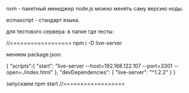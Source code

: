 nvm - пакетный менеджер node.js можно менять саму версию ноды.

ecmascript - стандарт языка.

для тестового сервера:
в папке где тесты:

//==================
npm i -D live-server

меняем  package.json:

{
	"scripts":{
		"start": "live-server --host=192.168.122.107 --port=3301 --open=./index.html"
	},
	"devDependencies": {
		"live-server": "^1.2.2"
	}
} 

запускаем npm start
//==================




